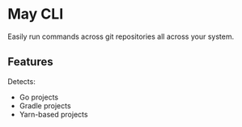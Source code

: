 # May CLI

Easily run commands across git repositories all across your system.

## Features

Detects:

- Go projects
- Gradle projects
- Yarn-based projects


